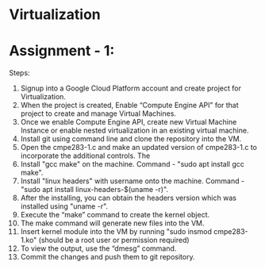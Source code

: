 # Virtualization

# Assignment - 1:

Steps:
1. Signup into a Google Cloud Platform account and create project for Virtualization.
2. When the project is created, Enable “Compute Engine API” for that project to create and manage Virtual Machines.
3. Once we enable Compute Engine API, create new Virtual Machine Instance or enable nested virtualization in an existing virtual machine.
4. Install git using command line and clone the repository into the VM.
5. Open the cmpe283-1.c and make an updated version of cmpe283-1.c to incorporate the additional controls. The 
7. Install "gcc make" on the machine. Command - "sudo apt install gcc make".
8. Install "linux headers" with username onto the machine. Command - "sudo apt install linux-headers-$(uname -r)".
9. After the installing, you can obtain the headers version which was installed using "uname -r".
10. Execute the “make” command to create the kernel object.
11. The make command will generate new files into the VM.
12. Insert kernel module into the VM by running "sudo insmod cmpe283-1.ko" (should be a root user or permission required)
13. To view the output, use the “dmesg” command.
14. Commit the changes and push them to git repository.
